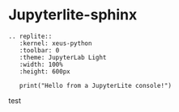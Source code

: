 # Jupyterlite-sphinx

```{eval-rst}
.. replite::
   :kernel: xeus-python
   :toolbar: 0
   :theme: JupyterLab Light
   :width: 100%
   :height: 600px

   print("Hello from a JupyterLite console!")
```

test